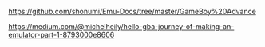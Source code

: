 
https://github.com/shonumi/Emu-Docs/tree/master/GameBoy%20Advance

https://medium.com/@michelheily/hello-gba-journey-of-making-an-emulator-part-1-8793000e8606
